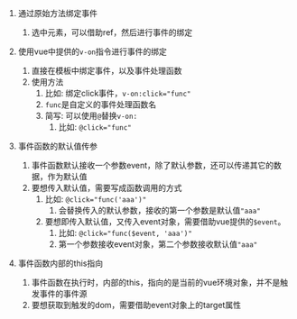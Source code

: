 

1. 通过原始方法绑定事件
   1) 选中元素，可以借助ref，然后进行事件的绑定


2. 使用vue中提供的`v-on`指令进行事件的绑定
   1) 直接在模板中绑定事件，以及事件处理函数
   2) 使用方法
      1) 比如: 绑定click事件，`v-on:click="func"`
      2) `func`是自定义的事件处理函数名
      3) 简写: 可以使用`@`替换`v-on:`
         1) 比如: `@click="func"`
  
3. 事件函数的默认值传参
   1) 事件函数默认接收一个参数event，除了默认参数，还可以传递其它的数据，作为默认值
   2) 要想传入默认值，需要写成函数调用的方式
      1) 比如: `@click="func('aaa')"`
         1) 会替换传入的默认参数，接收的第一个参数是默认值`"aaa"`
      2) 要想即传入默认值，又传入event对象，需要借助vue提供的`$event`。
         1) 比如: `@click="func($event, 'aaa')"`  
         2) 第一个参数接收event对象，第二个参数接收默认值`"aaa"`


4. 事件函数内部的this指向
   1) 事件函数在执行时，内部的this，指向的是当前的vue环境对象，并不是触发事件的事件源
   2) 要想获取到触发的dom，需要借助event对象上的target属性





